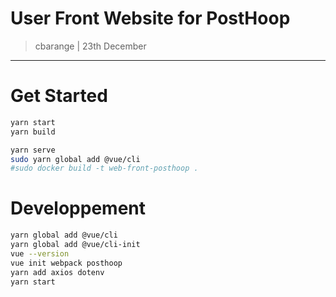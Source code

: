 # User Front Website for PostHoop
> cbarange | 23th December
---


# Get Started

```bash
yarn start
yarn build

yarn serve
sudo yarn global add @vue/cli
#sudo docker build -t web-front-posthoop .
```

# Developpement

```bash
yarn global add @vue/cli
yarn global add @vue/cli-init
vue --version
vue init webpack posthoop
yarn add axios dotenv 
yarn start
```

